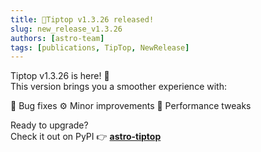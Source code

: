```yaml
---
title: 📢Tiptop v1.3.26 released!
slug: new_release_v1.3.26
authors: [astro-team]
tags: [publications, TipTop, NewRelease]
---
```


Tiptop v1.3.26 is here! 🎉  
This version brings you a smoother experience with:

🐞 Bug fixes
⚙️ Minor improvements
🚀 Performance tweaks

Ready to upgrade?  
Check it out on PyPI 👉 [**astro-tiptop**](https://pypi.org/project/astro-tiptop/)


